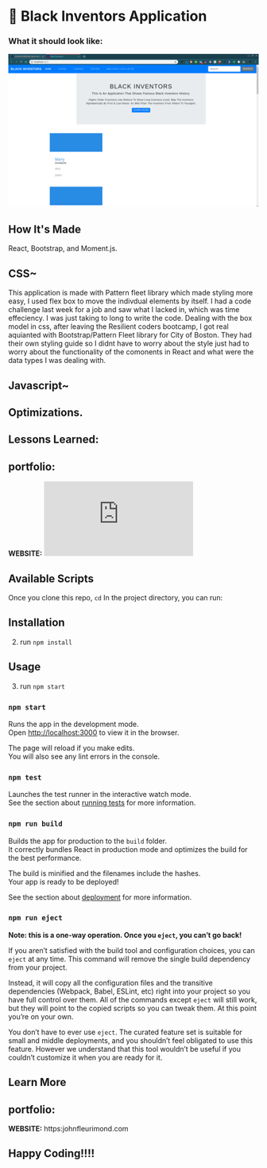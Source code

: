# 🔢 Black Inventors Application


### What it should look like:
![Black History](public/bil.png)

## How It's Made
React, Bootstrap, and Moment.js.

## CSS~
This application is made with Pattern fleet library which made styling more easy, I used flex box to move the indivdual elements by itself. I had a code challenge last week for a job and saw what I lacked in, which was time effeciency. I was just taking to long to write the code. Dealing with the box model in css, after leaving the Resilient coders bootcamp, I got real aquianted with Bootstrap/Pattern Fleet library for City of Boston. They had their own styling guide so I didnt have to worry about the style just had to worry about the functionality of the comonents in React and what were the data types I was dealing with.

## Javascript~


## Optimizations.



## Lessons Learned:

## portfolio:

**WEBSITE:** ![**WEBSITE**](https:/johnfleurimond.com)

## Available Scripts

 Once you clone this repo, `cd` In the project directory, you can run:

## Installation

2. run `npm install`

## Usage

3. run `npm start`

### `npm start`

Runs the app in the development mode.<br>
Open [http://localhost:3000](http://localhost:3000) to view it in the browser.

The page will reload if you make edits.<br>
You will also see any lint errors in the console.

### `npm test`

Launches the test runner in the interactive watch mode.<br>
See the section about [running tests](https://facebook.github.io/create-react-app/docs/running-tests) for more information.

### `npm run build`

Builds the app for production to the `build` folder.<br>
It correctly bundles React in production mode and optimizes the build for the best performance.

The build is minified and the filenames include the hashes.<br>
Your app is ready to be deployed!

See the section about [deployment](https://facebook.github.io/create-react-app/docs/deployment) for more information.

### `npm run eject`

**Note: this is a one-way operation. Once you `eject`, you can’t go back!**

If you aren’t satisfied with the build tool and configuration choices, you can `eject` at any time. This command will remove the single build dependency from your project.

Instead, it will copy all the configuration files and the transitive dependencies (Webpack, Babel, ESLint, etc) right into your project so you have full control over them. All of the commands except `eject` will still work, but they will point to the copied scripts so you can tweak them. At this point you’re on your own.

You don’t have to ever use `eject`. The curated feature set is suitable for small and middle deployments, and you shouldn’t feel obligated to use this feature. However we understand that this tool wouldn’t be useful if you couldn’t customize it when you are ready for it.

## Learn More


## portfolio:

**WEBSITE:** https:johnfleurimond.com


## Happy Coding!!!!

